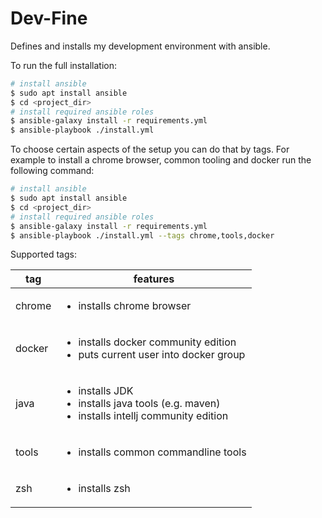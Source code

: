 # Dev-Fine 

Defines and installs my development environment with ansible.



To run the full installation:
```bash
# install ansible
$ sudo apt install ansible
$ cd <project_dir>
# install required ansible roles 
$ ansible-galaxy install -r requirements.yml
$ ansible-playbook ./install.yml
```

To choose certain aspects of the setup you can do that by tags.
For example to install a chrome browser, common tooling and docker run the following command:
```bash
# install ansible
$ sudo apt install ansible
$ cd <project_dir>
# install required ansible roles 
$ ansible-galaxy install -r requirements.yml
$ ansible-playbook ./install.yml --tags chrome,tools,docker
```

Supported tags:

| tag | features   |
|---|---|
| chrome  | <ul><li>installs chrome browser</li></ul> |
| docker  | <ul><li>installs docker community edition</li><li>puts current user into docker group</li></ul> |
| java | <ul><li>installs JDK</li><li>installs java tools (e.g. maven)</li><li>installs intellj community edition</li></ul> |
| tools | <ul><li>installs common commandline tools</li></ul> |
| zsh | <ul><li>installs zsh</li></ul> |


